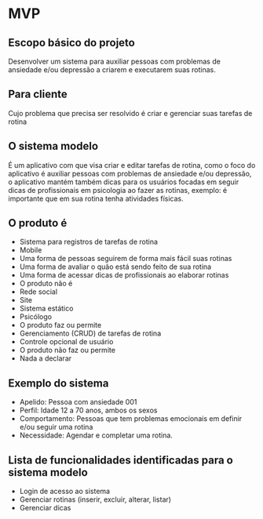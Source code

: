 # MVP

## Escopo básico do projeto
 Desenvolver um sistema para auxiliar pessoas com problemas de ansiedade e/ou depressão a criarem e executarem suas rotinas.
 
## Para cliente
Cujo problema que precisa ser resolvido é criar e gerenciar suas tarefas de rotina

## O sistema modelo
É um aplicativo com que visa criar e editar tarefas de rotina, como o foco do aplicativo é auxiliar pessoas com problemas de ansiedade e/ou depressão, o aplicativo mantém também dicas para os usuários focadas em seguir dicas de profissionais em psicologia ao fazer as rotinas, exemplo: é importante que em sua rotina tenha atividades físicas.

## O produto é
- Sistema para registros de tarefas de rotina
- Mobile
- Uma forma de pessoas seguirem de forma mais fácil suas rotinas
- Uma forma de avaliar o quão está sendo feito de sua rotina
- Uma forma de acessar dicas de profissionais ao elaborar rotinas
- O produto não é
- Rede social
- Site
- Sistema estático
- Psicólogo
- O produto faz ou permite
- Gerenciamento (CRUD) de tarefas de rotina
- Controle opcional de usuário
- O produto não faz ou permite
- Nada a declarar

## Exemplo do sistema
- Apelido: Pessoa com ansiedade 001
- Perfil: Idade 12 a 70 anos, ambos os sexos 
- Comportamento: Pessoas que tem problemas emocionais em definir e/ou seguir uma rotina
- Necessidade: Agendar e completar uma rotina.

## Lista de funcionalidades identificadas para o sistema modelo
- Login de acesso ao sistema
- Gerenciar rotinas (inserir, excluir, alterar, listar)
- Gerenciar dicas
